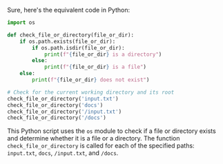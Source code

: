 Sure, here's the equivalent code in Python:

```python
import os

def check_file_or_directory(file_or_dir):
    if os.path.exists(file_or_dir):
        if os.path.isdir(file_or_dir):
            print(f"{file_or_dir} is a directory")
        else:
            print(f"{file_or_dir} is a file")
    else:
        print(f"{file_or_dir} does not exist")

# Check for the current working directory and its root
check_file_or_directory('input.txt')
check_file_or_directory('docs')
check_file_or_directory('/input.txt')
check_file_or_directory('/docs')
```

This Python script uses the `os` module to check if a file or directory exists and determine whether it is a file or a directory. The function `check_file_or_directory` is called for each of the specified paths: `input.txt`, `docs`, `/input.txt`, and `/docs`.
